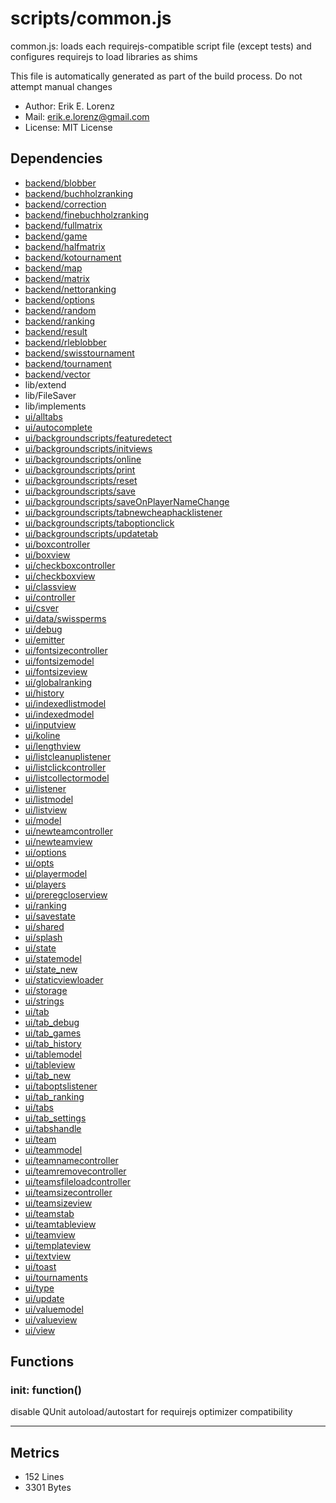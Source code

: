 # scripts/common.js


common.js: loads each requirejs-compatible script file (except tests) and
configures requirejs to load libraries as shims

This file is automatically generated as part of the build process.
Do not attempt manual changes
* Author: Erik E. Lorenz 
* Mail: <erik.e.lorenz@gmail.com>
* License: MIT License


## Dependencies

* <a href="backend/blobber.html">backend/blobber</a>
* <a href="backend/buchholzranking.html">backend/buchholzranking</a>
* <a href="backend/correction.html">backend/correction</a>
* <a href="backend/finebuchholzranking.html">backend/finebuchholzranking</a>
* <a href="backend/fullmatrix.html">backend/fullmatrix</a>
* <a href="backend/game.html">backend/game</a>
* <a href="backend/halfmatrix.html">backend/halfmatrix</a>
* <a href="backend/kotournament.html">backend/kotournament</a>
* <a href="backend/map.html">backend/map</a>
* <a href="backend/matrix.html">backend/matrix</a>
* <a href="backend/nettoranking.html">backend/nettoranking</a>
* <a href="backend/options.html">backend/options</a>
* <a href="backend/random.html">backend/random</a>
* <a href="backend/ranking.html">backend/ranking</a>
* <a href="backend/result.html">backend/result</a>
* <a href="backend/rleblobber.html">backend/rleblobber</a>
* <a href="backend/swisstournament.html">backend/swisstournament</a>
* <a href="backend/tournament.html">backend/tournament</a>
* <a href="backend/vector.html">backend/vector</a>
* lib/extend
* lib/FileSaver
* lib/implements
* <a href="ui/alltabs.html">ui/alltabs</a>
* <a href="ui/autocomplete.html">ui/autocomplete</a>
* <a href="ui/backgroundscripts/featuredetect.html">ui/backgroundscripts/featuredetect</a>
* <a href="ui/backgroundscripts/initviews.html">ui/backgroundscripts/initviews</a>
* <a href="ui/backgroundscripts/online.html">ui/backgroundscripts/online</a>
* <a href="ui/backgroundscripts/print.html">ui/backgroundscripts/print</a>
* <a href="ui/backgroundscripts/reset.html">ui/backgroundscripts/reset</a>
* <a href="ui/backgroundscripts/save.html">ui/backgroundscripts/save</a>
* <a href="ui/backgroundscripts/saveOnPlayerNameChange.html">ui/backgroundscripts/saveOnPlayerNameChange</a>
* <a href="ui/backgroundscripts/tabnewcheaphacklistener.html">ui/backgroundscripts/tabnewcheaphacklistener</a>
* <a href="ui/backgroundscripts/taboptionclick.html">ui/backgroundscripts/taboptionclick</a>
* <a href="ui/backgroundscripts/updatetab.html">ui/backgroundscripts/updatetab</a>
* <a href="ui/boxcontroller.html">ui/boxcontroller</a>
* <a href="ui/boxview.html">ui/boxview</a>
* <a href="ui/checkboxcontroller.html">ui/checkboxcontroller</a>
* <a href="ui/checkboxview.html">ui/checkboxview</a>
* <a href="ui/classview.html">ui/classview</a>
* <a href="ui/controller.html">ui/controller</a>
* <a href="ui/csver.html">ui/csver</a>
* <a href="ui/data/swissperms.html">ui/data/swissperms</a>
* <a href="ui/debug.html">ui/debug</a>
* <a href="ui/emitter.html">ui/emitter</a>
* <a href="ui/fontsizecontroller.html">ui/fontsizecontroller</a>
* <a href="ui/fontsizemodel.html">ui/fontsizemodel</a>
* <a href="ui/fontsizeview.html">ui/fontsizeview</a>
* <a href="ui/globalranking.html">ui/globalranking</a>
* <a href="ui/history.html">ui/history</a>
* <a href="ui/indexedlistmodel.html">ui/indexedlistmodel</a>
* <a href="ui/indexedmodel.html">ui/indexedmodel</a>
* <a href="ui/inputview.html">ui/inputview</a>
* <a href="ui/koline.html">ui/koline</a>
* <a href="ui/lengthview.html">ui/lengthview</a>
* <a href="ui/listcleanuplistener.html">ui/listcleanuplistener</a>
* <a href="ui/listclickcontroller.html">ui/listclickcontroller</a>
* <a href="ui/listcollectormodel.html">ui/listcollectormodel</a>
* <a href="ui/listener.html">ui/listener</a>
* <a href="ui/listmodel.html">ui/listmodel</a>
* <a href="ui/listview.html">ui/listview</a>
* <a href="ui/model.html">ui/model</a>
* <a href="ui/newteamcontroller.html">ui/newteamcontroller</a>
* <a href="ui/newteamview.html">ui/newteamview</a>
* <a href="ui/options.html">ui/options</a>
* <a href="ui/opts.html">ui/opts</a>
* <a href="ui/playermodel.html">ui/playermodel</a>
* <a href="ui/players.html">ui/players</a>
* <a href="ui/preregcloserview.html">ui/preregcloserview</a>
* <a href="ui/ranking.html">ui/ranking</a>
* <a href="ui/savestate.html">ui/savestate</a>
* <a href="ui/shared.html">ui/shared</a>
* <a href="ui/splash.html">ui/splash</a>
* <a href="ui/state.html">ui/state</a>
* <a href="ui/statemodel.html">ui/statemodel</a>
* <a href="ui/state_new.html">ui/state_new</a>
* <a href="ui/staticviewloader.html">ui/staticviewloader</a>
* <a href="ui/storage.html">ui/storage</a>
* <a href="ui/strings.html">ui/strings</a>
* <a href="ui/tab.html">ui/tab</a>
* <a href="ui/tab_debug.html">ui/tab_debug</a>
* <a href="ui/tab_games.html">ui/tab_games</a>
* <a href="ui/tab_history.html">ui/tab_history</a>
* <a href="ui/tablemodel.html">ui/tablemodel</a>
* <a href="ui/tableview.html">ui/tableview</a>
* <a href="ui/tab_new.html">ui/tab_new</a>
* <a href="ui/taboptslistener.html">ui/taboptslistener</a>
* <a href="ui/tab_ranking.html">ui/tab_ranking</a>
* <a href="ui/tabs.html">ui/tabs</a>
* <a href="ui/tab_settings.html">ui/tab_settings</a>
* <a href="ui/tabshandle.html">ui/tabshandle</a>
* <a href="ui/team.html">ui/team</a>
* <a href="ui/teammodel.html">ui/teammodel</a>
* <a href="ui/teamnamecontroller.html">ui/teamnamecontroller</a>
* <a href="ui/teamremovecontroller.html">ui/teamremovecontroller</a>
* <a href="ui/teamsfileloadcontroller.html">ui/teamsfileloadcontroller</a>
* <a href="ui/teamsizecontroller.html">ui/teamsizecontroller</a>
* <a href="ui/teamsizeview.html">ui/teamsizeview</a>
* <a href="ui/teamstab.html">ui/teamstab</a>
* <a href="ui/teamtableview.html">ui/teamtableview</a>
* <a href="ui/teamview.html">ui/teamview</a>
* <a href="ui/templateview.html">ui/templateview</a>
* <a href="ui/textview.html">ui/textview</a>
* <a href="ui/toast.html">ui/toast</a>
* <a href="ui/tournaments.html">ui/tournaments</a>
* <a href="ui/type.html">ui/type</a>
* <a href="ui/update.html">ui/update</a>
* <a href="ui/valuemodel.html">ui/valuemodel</a>
* <a href="ui/valueview.html">ui/valueview</a>
* <a href="ui/view.html">ui/view</a>

## Functions

###       init: function()
disable QUnit autoload/autostart for requirejs optimizer compatibility

---

## Metrics

* 152 Lines
* 3301 Bytes

